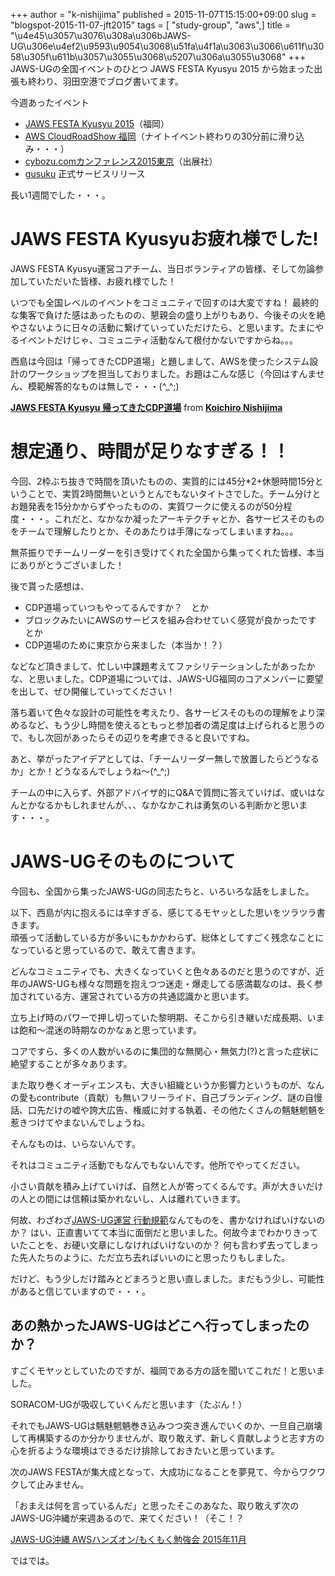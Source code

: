 +++
author = "k-nishijima"
published = 2015-11-07T15:15:00+09:00
slug = "blogspot-2015-11-07-jft2015"
tags = [ "study-group", "aws",]
title = "\u4e45\u3057\u3076\u308a\u306bJAWS-UG\u306e\u4ef2\u9593\u9054\u3068\u51fa\u4f1a\u3063\u3066\u611f\u3058\u305f\u611b\u3057\u3055\u3068\u5207\u306a\u3055\u3068"
+++
JAWS-UGの全国イベントのひとつ JAWS FESTA Kyusyu 2015
から始まった出張も終わり、羽田空港でブログ書いてます。  
  
今週あったイベント  

-   [JAWS FESTA Kyusyu 2015](http://jft2015.jaws-ug.jp/)（福岡）
-   [AWS CloudRoadShow
    福岡](http://roadshow.awseventsjapan.com/fukuoka/index.html)（ナイトイベント終わりの30分前に滑り込み・・・）
-   [cybozu.comカンファレンス2015東京](https://cybozuconf.com/)（出展社）
-   [gusuku](https://gusuku.io/) 正式サービスリリース

長い1週間でした・・・。  

JAWS FESTA Kyusyuお疲れ様でした!
================================

JAWS FESTA
Kyusyu運営コアチーム、当日ボランティアの皆様、そして勿論参加していただいた皆様、お疲れ様でした！  
  
いつでも全国レベルのイベントをコミュニティで回すのは大変ですね！
最終的な集客で負けた感はあったものの、懇親会の盛り上がりもあり、今後その火を絶やさないように日々の活動に繋げていっていただけたら、と思います。たまにやるイベントだけじゃ、コミュニティ活動なんて根付かないですからね。。。  
  
西島は今回は「帰ってきたCDP道場」と題しまして、AWSを使ったシステム設計のワークショップを担当しておりました。お題はこんな感じ（今回はすんません、模範解答的なものは無しで・・・(^\_^;)  

**[JAWS FESTA Kyusyu
帰ってきたCDP道場](https://www.slideshare.net/KoichiroNishijima/jaws-festa-kyusyu-cdp "JAWS FESTA Kyusyu 帰ってきたCDP道場")**
from **[Koichiro
Nishijima](https://www.slideshare.net/KoichiroNishijima)**

想定通り、時間が足りなすぎる！！
================================

今回、2枠ぶち抜きで時間を頂いたものの、実質的には45分\*2+休憩時間15分ということで、実質2時間無いというとんでもないタイトさでした。チーム分けとお題発表を15分かからずやったものの、実質ワークに使えるのが50分程度・・・。これだと、なかなか凝ったアーキテクチャとか、各サービスそのものをチームで理解したりとか、そのあたりは手薄になってしまいますね。。。  
  
無茶振りでチームリーダーを引き受けてくれた全国から集ってくれた皆様、本当にありがとうございました！  
  
後で貰った感想は、  

-   CDP道場っていつもやってるんですか？　とか
-   ブロックみたいにAWSのサービスを組み合わせていく感覚が良かったです　とか
-   CDP道場のために東京から来ました（本当か！？）

などなど頂きまして、忙しい中課題考えてファシリテーションしたがあったかな、と思いました。CDP道場については、JAWS-UG福岡のコアメンバーに要望を出して、ぜひ開催していってください！  
  
落ち着いて色々な設計の可能性を考えたり、各サービスそのものの理解をより深めるなど、もう少し時間を使えるともっと参加者の満足度は上げられると思うので、もし次回があったらその辺りを考慮できると良いですね。  
  
あと、挙がったアイデアとしては、「チームリーダー無しで放置したらどうなるか」とか！どうなるんでしょうね〜(^\_^;)  
  
チームの中に入らず、外部アドバイザ的にQ&Aで質問に答えていけば、或いはなんとかなるかもしれませんが、、、なかなかこれは勇気のいる判断かと思います・・・。  

JAWS-UGそのものについて
=======================

今回も、全国から集ったJAWS-UGの同志たちと、いろいろな話をしました。  
  
以下、西島が内に抱えるには辛すぎる、感じてるモヤッとした思いをツラツラ書きます。  
頑張って活動している方が多いにもかかわらず、総体としてすごく残念なことになっていると思っているので、敢えて書きます。  
  
どんなコミュニティでも、大きくなっていくと色々あるのだと思うのですが、近年のJAWS-UGも様々な問題を抱えつつ迷走・爆走してる感満載なのは、長く参加されている方、運営されている方の共通認識かと思います。  
  
立ち上げ時のパワーで押し切っていた黎明期、そこから引き継いだ成長期、いまは飽和〜混迷の時期なのかなぁと思っています。  
  
コアですら、多くの人数がいるのに集団的な無関心・無気力(?)と言った症状に絶望することが多々あります。  
  
また取り巻くオーディエンスも、大きい組織というか影響力というものが、なんの愛もcontribute（貢献）も無いフリーライド、自己ブランディング、謎の自慢話、口先だけの嘘や誇大広告、権威に対する執着、その他たくさんの魑魅魍魎を惹きつけてやまないんでしょうね。  
  
そんなものは、いらないんです。  
  
それはコミュニティ活動でもなんでもないんです。他所でやってください。  
  
小さい貢献を積み上げていけば、自然と人が寄ってくるんです。声が大きいだけの人との間には信頼は築かれないし、人は離れていきます。  
  
何故、わざわざ[JAWS-UG運営
行動規範](https://github.com/jaws-ug/manifesto)なんてものを、書かなければいけないのか？
はい、正直書いてて本当に面倒だと思いました。何故今までわかりきっていたことを、お硬い文章にしなければいけないのか？
何も言わず去ってしまった先人たちのように、ただ立ち去ればいいのにと思ったりもしました。  
  
だけど、もう少しだけ踏みとどまろうと思い直しました。まだもう少し、可能性があると信じていますので・・・。  

あの熱かったJAWS-UGはどこへ行ってしまったのか？
-----------------------------------------------

すごくモヤッとしていたのですが、福岡である方の話を聞いてこれだ！と思いました。  
  
SORACOM-UGが吸収していくんだと思います（たぶん！）  
  
それでもJAWS-UGは魑魅魍魎巻き込みつつ突き進んでいくのか、一旦自己崩壊して再構築するのか分かりませんが、取り敢えず、新しく貢献しようと志す方の心を折るような環境はできるだけ排除しておきたいと思っています。  
  
次のJAWS
FESTAが集大成となって、大成功になることを夢見て、今からワクワクして止みません。  
  
「おまえは何を言っているんだ」と思ったそこのあなた、取り敢えず次のJAWS-UG沖縄が来週あるので、来てください！（そこ！？  
  
[JAWS-UG沖縄 AWSハンズオン/もくもく勉強会
2015年11月](https://jaws-ug-okinawa.doorkeeper.jp/events/34073)  
  
ではでは。
